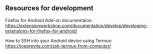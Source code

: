 ## Resources for development

Firefox for Android Add-on documentaion: https://extensionworkshop.com/documentation/develop/developing-extensions-for-firefox-for-android/

How to SSH into your Android device using Termux: https://joeprevite.com/ssh-termux-from-computer/
